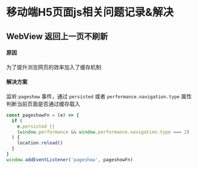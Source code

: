 # 移动端H5页面js相关问题记录&解决

## WebView 返回上一页不刷新

#### 原因

为了提升浏览网页的效率加入了缓存机制

#### 解决方案

监听 `pageshow` 事件，通过 `persisted` 或者 `performance.navigation.type` 属性判断当前页面是否通过缓存载入

```js
const pageshowFn = (e) => {
  if (
    e.persisted ||
    (window.performance && window.performance.navigation.type === 2)
  ) {
    location.reload()
  }
}
window.addEventListener('pageshow', pageshowFn)
```
